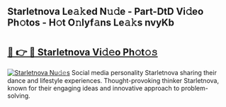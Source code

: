## Starletnova Le𝚊𝚔ed N𝚞𝚍e - Part-DtD Vi𝚍eo Ph𝚘tos - H𝚘t O𝚗lyf𝚊ns Le𝚊𝚔s nvyKb

# <h2><a href="http://hf05fvz.feru.top/?c=Starletnova">🔗 👉 🔴 Starletnova Vi𝚍𝚎o Ph𝚘t𝚘𝚜</a></h2>

[![Starletnova Nu𝚍𝚎s](https://i.imgur.com/0TWrTi3.gif)](http://hf05fvz.feru.top/?c=Starletnova)
Social media personality Starletnova sharing their dance and lifestyle experiences. Thought-provoking thinker Starletnova, known for their engaging ideas and innovative approach to problem-solving. 
